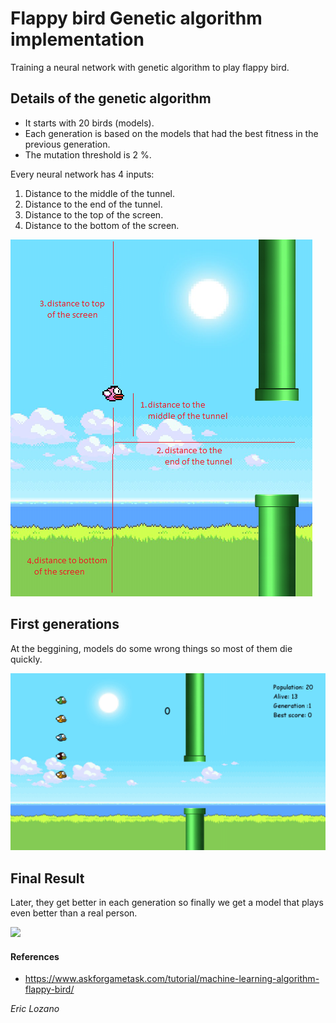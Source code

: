 # Flappy bird Genetic algorithm implementation
Training a neural network with genetic algorithm to play flappy bird.

## Details of the genetic algorithm
- It starts with 20 birds (models).
- Each generation is based on the models that had the best fitness in the previous generation.   
- The mutation threshold is 2 %.

Every neural network has 4 inputs:
1. Distance to the middle of the tunnel.
2. Distance to the end of the tunnel.
3. Distance to the top of the screen.
4. Distance to the bottom of the screen.

![readme_files/](nn_inputs.png)

## First generations
At the beggining, models do some wrong things so most of them die quickly.

![readme_files/](first_generation.gif)

## Final Result
Later, they get better in each generation so finally we get a model that plays even better than a real person.

![](readme_files/good_generation.gif)


#### References
- https://www.askforgametask.com/tutorial/machine-learning-algorithm-flappy-bird/

*Eric Lozano*
